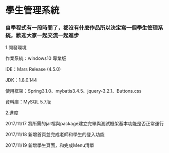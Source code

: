 # 學生管理系統
<h3>自學程式有一段時間了，都沒有什麼作品所以決定寫一個學生管理系統，歡迎大家一起交流一起進步</h3>
<p>1.開發環境</p>
  <p>作業系統：windows10 專業版</p>
  <p>IDE：Mars Release (4.5.0)</p>
  <p>JDK：1.8.0.144</p>
  <p>使用框架：Spring3.1.0、mybatis3.4.5、jquery-3.2.1、Buttons.css</p>
  <p>資料庫：MySQL 5.7版</p>
<p>2.進度</p>
  <p>2017/11/17 將所需的jar檔與package建立完畢與測試框架基本功能是否正常運行</p>
  <p>2017/11/18 新增首頁並完成老師和學生的登入功能</p>
  <p>2017/11/19 新增學生頁面，和完成Menu清單</p>

